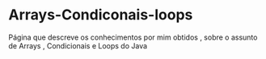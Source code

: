 # Arrays-Condiconais-loops
Página que descreve os conhecimentos por mim obtidos , sobre o assunto de Arrays , Condicionais e Loops do Java
